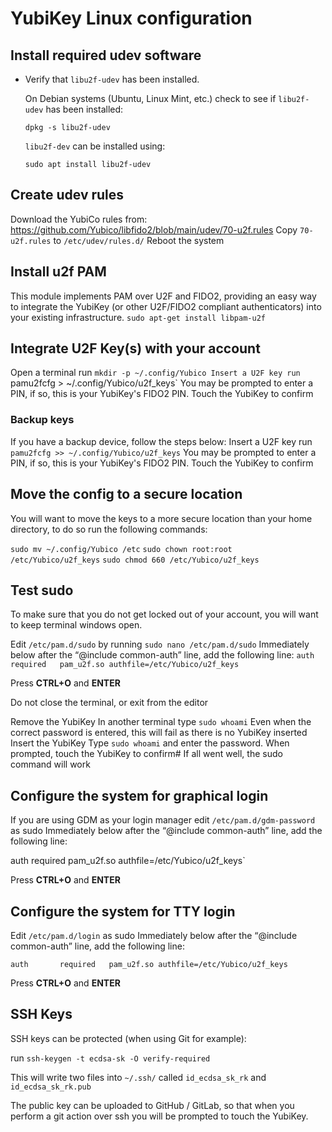 # YubiKey Linux configuration

## Install required udev software
- Verify that `libu2f-udev` has been installed.

    On Debian systems (Ubuntu, Linux Mint, etc.) check to see if `libu2f-udev` has been installed:

    `dpkg -s libu2f-udev`

    `libu2f-dev` can be installed using:

    `sudo apt install libu2f-udev`

## Create udev rules
Download the YubiCo rules from: https://github.com/Yubico/libfido2/blob/main/udev/70-u2f.rules
Copy `70-u2f.rules` to `/etc/udev/rules.d/`
Reboot the system

## Install u2f PAM
This module implements PAM over U2F and FIDO2, providing an easy way to integrate the YubiKey (or other U2F/FIDO2 compliant authenticators) into your existing infrastructure.
`sudo apt-get install libpam-u2f`

## Integrate U2F Key(s) with your account
Open a terminal
run `mkdir -p ~/.config/Yubico
Insert a U2F key
run `pamu2fcfg > ~/.config/Yubico/u2f_keys`
  You may be prompted to enter a PIN, if so, this is your YubiKey's FIDO2 PIN.
Touch the YubiKey to confirm

### Backup keys
If you have a backup device, follow the steps below:
Insert a U2F key
run `pamu2fcfg >> ~/.config/Yubico/u2f_keys`
  You may be prompted to enter a PIN, if so, this is your YubiKey's FIDO2 PIN.
Touch the YubiKey to confirm

## Move the config to a secure location
You will want to move the keys to a more secure location than your home directory, to do so run the following commands:

`sudo mv ~/.config/Yubico /etc`
`sudo chown root:root /etc/Yubico/u2f_keys`
`sudo chmod 660 /etc/Yubico/u2f_keys`

## Test sudo 
To make sure that you do not get locked out of your account, you will want to keep terminal windows open.

Edit `/etc/pam.d/sudo` by running `sudo nano /etc/pam.d/sudo`
Immediately below after the “@include common-auth” line, add the following line:
`auth       required   pam_u2f.so authfile=/etc/Yubico/u2f_keys`

Press **CTRL+O** and **ENTER**

Do not close the terminal, or exit from the editor

Remove the YubiKey
In another terminal type `sudo whoami`
Even when the correct password is entered, this will fail as there is no YubiKey inserted
Insert the YubiKey
Type `sudo whoami` and enter the password.
When prompted, touch the YubiKey to confirm#
If all went well, the sudo command will work

## Configure the system for graphical login
If you are using GDM as your login manager edit `/etc/pam.d/gdm-password` as sudo
Immediately below after the “@include common-auth” line, add the following line:

auth       required   pam_u2f.so authfile=/etc/Yubico/u2f_keys`

Press **CTRL+O** and **ENTER**

## Configure the system for TTY login
Edit `/etc/pam.d/login` as sudo
Immediately below after the “@include common-auth” line, add the following line:

`auth       required   pam_u2f.so authfile=/etc/Yubico/u2f_keys`

Press **CTRL+O** and **ENTER**

## SSH Keys
SSH keys can be protected (when using Git for example):

run `ssh-keygen -t ecdsa-sk -O verify-required`

This will write two files into `~/.ssh/` called `id_ecdsa_sk_rk` and `id_ecdsa_sk_rk.pub`

The public key can be uploaded to GitHub / GitLab, so that when you perform a git action over ssh you will be prompted to touch the YubiKey.


